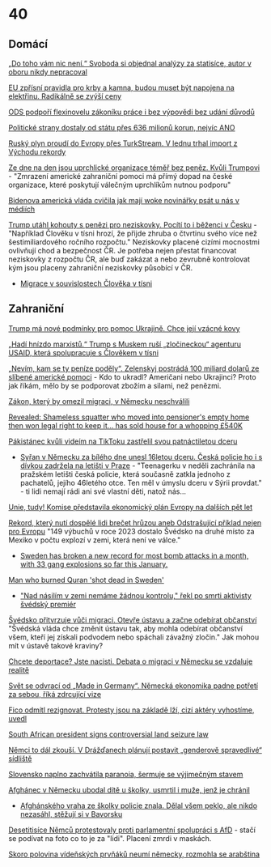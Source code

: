 # 40

## Domácí

[„Do toho vám nic není.“ Svoboda si objednal analýzy za statisíce, autor v oboru nikdy nepracoval](https://denikn.cz/1642052/do-toho-vam-nic-neni-svoboda-si-objednal-analyzy-za-statisice-autor-v-oboru-nikdy-nepracoval/)

[EU zpřísní pravidla pro krby a kamna, budou muset být napojena na elektřinu. Radikálně se zvýší ceny](https://www.echo24.cz/a/HeZUn/zpravy-zahranici-pravidla-eu-krby-a-kamna-zvysi-ceny-ohrozi-cesky-trh-varuje-asociace-napojeni-elektrinu)

[ODS podpoří flexinovelu zákoníku práce i bez výpovědi bez udání důvodů](https://www.novinky.cz/clanek/domaci-ods-podpori-flexinovelu-zakoniku-prace-i-bez-vypovedi-bez-udani-duvodu-40507271)

[Politické strany dostaly od státu přes 636 milionů korun, nejvíc ANO](https://www.novinky.cz/clanek/domaci-politicke-strany-dostaly-od-statu-pres-636-milionu-korun-nejvic-ano-40506548)

[Ruský plyn proudí do Evropy přes TurkStream. V lednu trhal import z Východu rekordy](https://www.idnes.cz/ekonomika/domaci/plyn-turkstream.A250131_163812_ekonomika_hyk)

[Ze dne na den jsou uprchlické organizace téměř bez peněz. Kvůli Trumpovi](https://www.seznamzpravy.cz/clanek/domaci-zivot-v-cesku-ze-dne-na-den-jsou-uprchlicke-organizace-temer-bez-penez-kvuli-trumpovi-269057) - "Zmrazení americké zahraniční pomoci má přímý dopad na české organizace, které poskytují válečným uprchlíkům nutnou podporu"

[Bidenova americká vláda cvičila jak mají woke novinářky psát u nás v médiích](https://x.com/bratricek/status/1885052767636541787)

[Trump utáhl kohouty s penězi pro neziskovky. Pocítí to i běženci v Česku](https://www.idnes.cz/zpravy/domaci/ceske-neziskovky-prijdou-o-penize-kvuli-rozhodnuti-trumpa.A250201_837916_domaci_jan) - "Například Člověku v tísni hrozí, že přijde zhruba o čtvrtinu svého více než šestimiliardového ročního rozpočtu." Neziskovky placené cizími mocnostmi ovlivňují chod a bezpečnost ČR. Je potřeba nejen přestat financovat neziskovky z rozpočtu ČR, ale buď zakázat a nebo zevrubně kontrolovat kým jsou placeny zahraniční neziskovky působící v ČR.
 * [Migrace v souvislostech Člověka v tísni](https://metropolevsech.eu/cs/news/migrace-v-souvislostech-cloveka-v-tisni/)

## Zahraniční

[Trump má nové podmínky pro pomoc Ukrajině. Chce její vzácné kovy](https://www.novinky.cz/clanek/zahranicni-trump-ma-nove-podminky-pro-pomoc-ukrajine-chce-jeji-vzacne-kovy-40507467)

[„Hadí hnízdo marxistů.“ Trump s Muskem ruší „zločineckou“ agenturu USAID, která spolupracuje s Člověkem v tísni ](https://www.echo24.cz/a/HcgRc/zpravy-svet-trump-vytahl-proti-neziskovkam-vcetne-clovek-v-tisni-hadi-hnizdo-marxistu)

[„Nevím, kam se ty peníze poděly“. Zelenskyj postrádá 100 miliard dolarů ze slíbené americké pomoci](https://www.novinky.cz/clanek/valka-na-ukrajine-nevim-kam-se-ty-penize-podely-zelenskyj-postrada-100-miliard-dolaru-ze-slibene-americke-pomoci-40507310) - Kdo to ukradl? Američani nebo Ukrajinci? Proto jak říkám, mělo by se podporovat zbožím a silami, než penězmi.

[Zákon, který by omezil migraci, v Německu neschválili](https://www.novinky.cz/clanek/zahranicni-evropa-zakon-ktery-by-omezil-migraci-v-nemecku-neschvalili-40507187)

[Revealed: Shameless squatter who moved into pensioner's empty home then won legal right to keep it... has sold house for a whopping £540K](https://www.dailymail.co.uk/news/article-12809015/Squatter-moved-home-won-legal-right-sells.html)

[Pákistánec kvůli videím na TikToku zastřelil svou patnáctiletou dceru](https://www.novinky.cz/clanek/zahranicni-svet-pakistanec-kvuli-videim-na-tiktoku-zastrelil-svou-patnactiletou-dceru-40506819#dop_ab_variant=0&dop_id=40506819&dop_req_id=yEcfaevJdOy-202501310932&dop_source_zone_name=novinky.web.nexttoart)
 * [Syřan v Německu za bílého dne unesl 16letou dceru. Česká policie ho i s dívkou zadržela na letišti v Praze](https://www.novinky.cz/clanek/zahranicni-syran-v-nemecku-za-bileho-dne-unesl-16letou-dceru-ceska-policie-ho-i-s-divkou-zadrzela-na-letisti-v-praze-40507398) - "Teenagerku v neděli zachránila na pražském letišti česká policie, která současně zatkla jednoho z pachatelů, jejího 46letého otce. Ten měl v úmyslu dceru v Sýrii provdat." - ti lidi nemají rádi ani své vlastní děti, natož nás...

[Unie, tudy! Komise představila ekonomický plán Evropy na dalších pět let](https://www.seznamzpravy.cz/clanek/ekonomika-byznys-trendy-analyzy-unie-tudy-komise-predstavila-ekonomicky-plan-pro-eu-na-dalsich-pet-let-269043)

[Rekord, který nutí dospělé lidi brečet hrůzou aneb Odstrašující příklad nejen pro Evropu](https://www.forum24.cz/rekord-ktery-nuti-dospele-lidi-brecet-hruzou-aneb-odstrasujici-priklad-nejen-pro-evropu) "149 výbuchů v roce 2023 dostalo Švédsko na druhé místo za Mexiko v počtu explozí v zemi, která není ve válce."
 * [Sweden has broken a new record for most bomb attacks in a month, with 33 gang explosions so far this January.](https://x.com/visegrad24/status/1885087504539218100)

[Man who burned Quran 'shot dead in Sweden'](https://www.bbc.com/news/articles/cpdx2wqpg7zo)
 * ["Nad násilím v zemi nemáme žádnou kontrolu," řekl po smrti aktivisty švédský premiér ](https://zpravy.aktualne.cz/zahranici/nad-nasilim-v-zemi-nemame-zadnou-kontrolu-rekl-po-smrti-akti/r~5d6041dedfdd11ef80bfac1f6b220ee8/)

[Švédsko přitvrzuje vůči migraci. Otevře ústavu a začne odebírat občanství](https://www.idnes.cz/zpravy/zahranicni/svedsko-migrace-obcanstvi-cestny-zivot-ustava-zmeny.A250116_092719_zahranicni_kha) "Švédská vláda chce změnit ústavu tak, aby mohla odebírat občanství všem, kteří jej získali podvodem nebo spáchali závažný zločin." Jak mohou mít v ústavě takové kraviny?

[Chcete deportace? Jste nacisti. Debata o migraci v Německu se vzdaluje realitě](https://www.idnes.cz/zpravy/zahranicni/nemecko-nelegalni-migrace-cdu-afd-friedrich-merz-volby.A250127_192711_zahranicni_ceve?zdroj=sph_hp)
 
[Svět se odvrací od „Made in Germany“. Německá ekonomika padne potřetí za sebou, říká zdrcující vize ](https://www.echo24.cz/a/H3htn/zpravy-ekonomika-nemecko-prumysl-recese-cla-trump-hluboka-krize)

[Fico odmítl rezignovat. Protesty jsou na základě lží, cizí aktéry vyhostíme, uvedl](https://www.idnes.cz/zpravy/zahranicni/slovensko-fico-demonstrace-reakce.A250125_125614_zahranicni_idh)

[South African president signs controversial land seizure law](https://www.bbc.com/news/articles/cvg9w4n6gp5o)

[Němci to dál zkouší. V Drážďanech plánují postavit „genderově spravedlivé“ sídliště](https://www.echo24.cz/a/HRVMh/zpravy-domov-drazdany-postavi-genderove-spravedlivou-ctvrt)

[Slovensko naplno zachvátila paranoia, šermuje se výjimečným stavem](https://www.novinky.cz/clanek/zahranicni-evropa-vyjimecny-stav-zatim-nevyhlasime-rika-pellegrini-kvuli-prevratu-kterym-strasi-fico-40505894)

[Afghánec v Německu ubodal dítě u školky, usmrtil i muže, jenž je chránil](https://www.idnes.cz/zpravy/zahranicni/nemecko-utok-aschaffenburgu-afghanistan-park-batole.A250122_152613_zahranicni_jhr?zdroj=cxrecs#cxrecs_s)
 * [Afghánského vraha ze školky policie znala. Dělal všem peklo, ale nikdo nezasáhl, stěžují si v Bavorsku](https://www.novinky.cz/clanek/zahranicni-evropa-afghanskeho-vraha-ze-skolky-policie-znala-delal-vsem-peklo-ale-nikdo-nezasahl-stezuji-si-v-bavorsku-40505869)

[Desetitisíce Němců protestovaly proti parlamentní spolupráci s AfD](https://www.novinky.cz/clanek/zahranicni-evropa-desetitisice-nemcu-protestovaly-proti-parlamentni-spolupraci-s-afd-40507236) - stačí se podívat na foto co to je za "lidi". Placení zmrdi v maskách.

[Skoro polovina vídeňských prvňáků neumí německy, rozmohla se arabština](https://www.idnes.cz/zpravy/zahranicni/rakousko-nemcina-arabstina-turectina-skolstvi-prvnacci.A250122_143531_zahranicni_jhr)

